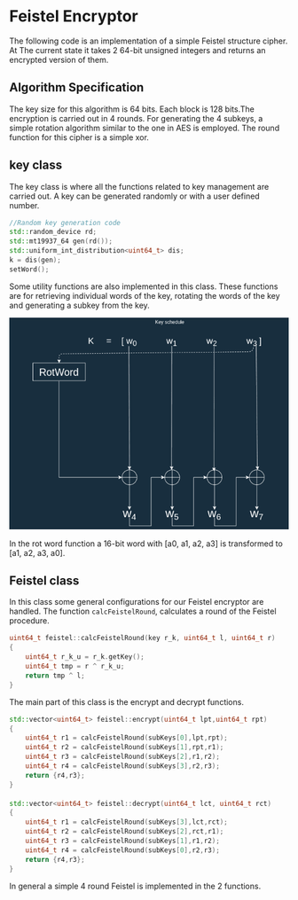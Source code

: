# Feistel Encryptor
The following code is an implementation of a simple Feistel structure cipher. At The current state it takes 2 64-bit 
unsigned integers and returns an encrypted version of them.

## Algorithm Specification
The key size for this algorithm is 64 bits. Each block is 128 bits.The encryption is carried out in 4 rounds. For 
generating the 4 subkeys, a simple rotation algorithm similar to the one in AES is employed. The round function for this
cipher is a simple xor.

## key class
The key class is where all the functions related to key management are carried out.
A key can be generated randomly or with a user defined number.
```c++
//Random key generation code
std::random_device rd;
std::mt19937_64 gen(rd());
std::uniform_int_distribution<uint64_t> dis;
k = dis(gen);
setWord();
```
Some utility functions are also implemented in this class. These functions are for retrieving individual words of the 
key, rotating the words of the key and generating a subkey from the key.

![subkey generation](./img/ks.png)

In the rot word function a 16-bit word with [a0, a1, a2, a3] is transformed to [a1, a2, a3, a0].

## Feistel class
In this class some general configurations for our Feistel encryptor are handled. The function `calcFeistelRound`,
calculates a round of the Feistel procedure.
```c++
uint64_t feistel::calcFeistelRound(key r_k, uint64_t l, uint64_t r)
{
    uint64_t r_k_u = r_k.getKey();
    uint64_t tmp = r ^ r_k_u;
    return tmp ^ l;
}
```
The main part of this class is the encrypt and decrypt functions.
```c++
std::vector<uint64_t> feistel::encrypt(uint64_t lpt,uint64_t rpt)
{
    uint64_t r1 = calcFeistelRound(subKeys[0],lpt,rpt);
    uint64_t r2 = calcFeistelRound(subKeys[1],rpt,r1);
    uint64_t r3 = calcFeistelRound(subKeys[2],r1,r2);
    uint64_t r4 = calcFeistelRound(subKeys[3],r2,r3);
    return {r4,r3};
}

std::vector<uint64_t> feistel::decrypt(uint64_t lct, uint64_t rct)
{
    uint64_t r1 = calcFeistelRound(subKeys[3],lct,rct);
    uint64_t r2 = calcFeistelRound(subKeys[2],rct,r1);
    uint64_t r3 = calcFeistelRound(subKeys[1],r1,r2);
    uint64_t r4 = calcFeistelRound(subKeys[0],r2,r3);
    return {r4,r3};
}
```
In general a simple 4 round Feistel is implemented in the 2 functions.
